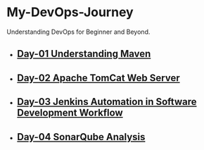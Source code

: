# My-DevOps-Journey
Understanding DevOps for Beginner and Beyond.
- ## [Day-01 Understanding Maven](https://github.com/EmAdd9/Maven-day-01.git)
- ## [Day-02 Apache TomCat Web Server](https://github.com/EmAdd9/My-DevOps-Journey.git)
- ## [Day-03 Jenkins Automation in Software Development Workflow](https://github.com/EmAdd9/Jenkins-Day03.git)
- ## [Day-04 SonarQube Analysis](https://github.com/EmAdd9/SonarQube-Day04.git)

